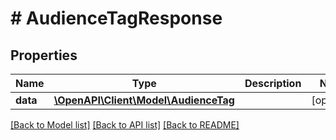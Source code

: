 # # AudienceTagResponse

## Properties

Name | Type | Description | Notes
------------ | ------------- | ------------- | -------------
**data** | [**\OpenAPI\Client\Model\AudienceTag**](AudienceTag.md) |  | [optional]

[[Back to Model list]](../../README.md#models) [[Back to API list]](../../README.md#endpoints) [[Back to README]](../../README.md)
